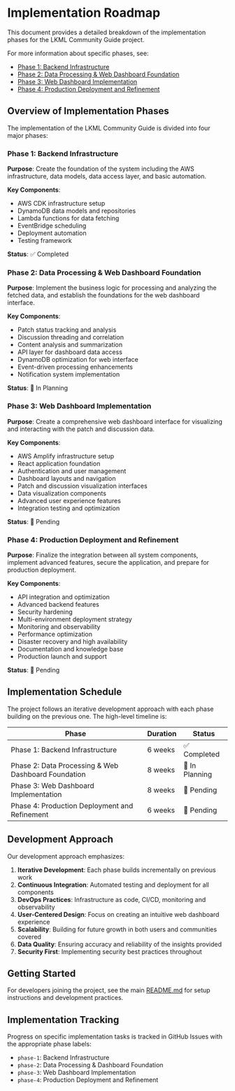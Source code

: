 # Implementation Roadmap

This document provides a detailed breakdown of the implementation phases for the LKML Community Guide project.

For more information about specific phases, see:

- [Phase 1: Backend Infrastructure](./phase1.md)
- [Phase 2: Data Processing & Web Dashboard Foundation](./phase2.md)
- [Phase 3: Web Dashboard Implementation](./phase3.md)
- [Phase 4: Production Deployment and Refinement](./phase4.md)

## Overview of Implementation Phases

The implementation of the LKML Community Guide is divided into four major phases:

### Phase 1: Backend Infrastructure

**Purpose**: Create the foundation of the system including the AWS infrastructure, data models, data access layer, and basic automation.

**Key Components**:
- AWS CDK infrastructure setup
- DynamoDB data models and repositories
- Lambda functions for data fetching
- EventBridge scheduling
- Deployment automation
- Testing framework

**Status**: ✅ Completed

### Phase 2: Data Processing & Web Dashboard Foundation

**Purpose**: Implement the business logic for processing and analyzing the fetched data, and establish the foundations for the web dashboard interface.

**Key Components**:
- Patch status tracking and analysis
- Discussion threading and correlation
- Content analysis and summarization
- API layer for dashboard data access
- DynamoDB optimization for web interface
- Event-driven processing enhancements
- Notification system implementation

**Status**: 🔄 In Planning

### Phase 3: Web Dashboard Implementation

**Purpose**: Create a comprehensive web dashboard interface for visualizing and interacting with the patch and discussion data.

**Key Components**:
- AWS Amplify infrastructure setup
- React application foundation
- Authentication and user management
- Dashboard layouts and navigation
- Patch and discussion visualization interfaces
- Data visualization components
- Advanced user experience features
- Integration testing and optimization

**Status**: 🔄 Pending

### Phase 4: Production Deployment and Refinement

**Purpose**: Finalize the integration between all system components, implement advanced features, secure the application, and prepare for production deployment.

**Key Components**:
- API integration and optimization
- Advanced backend features
- Security hardening
- Multi-environment deployment strategy
- Monitoring and observability
- Performance optimization
- Disaster recovery and high availability
- Documentation and knowledge base
- Production launch and support

**Status**: 🔄 Pending

## Implementation Schedule

The project follows an iterative development approach with each phase building on the previous one. The high-level timeline is:

| Phase | Duration | Status |
|-------|----------|--------|
| Phase 1: Backend Infrastructure | 6 weeks | ✅ Completed |
| Phase 2: Data Processing & Web Dashboard Foundation | 8 weeks | 🔄 In Planning |
| Phase 3: Web Dashboard Implementation | 8 weeks | 🔄 Pending |
| Phase 4: Production Deployment and Refinement | 6 weeks | 🔄 Pending |

## Development Approach

Our development approach emphasizes:

1. **Iterative Development**: Each phase builds incrementally on previous work
2. **Continuous Integration**: Automated testing and deployment for all components
3. **DevOps Practices**: Infrastructure as code, CI/CD, monitoring and observability
4. **User-Centered Design**: Focus on creating an intuitive web dashboard experience
5. **Scalability**: Building for future growth in both users and communities covered
6. **Data Quality**: Ensuring accuracy and reliability of the insights provided
7. **Security First**: Implementing security best practices throughout

## Getting Started

For developers joining the project, see the main [README.md](../../README.md) for setup instructions and development practices.

## Implementation Tracking

Progress on specific implementation tasks is tracked in GitHub Issues with the appropriate phase labels:

- `phase-1`: Backend Infrastructure
- `phase-2`: Data Processing & Dashboard Foundation
- `phase-3`: Web Dashboard Implementation
- `phase-4`: Production Deployment and Refinement
